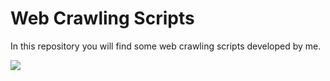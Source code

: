 # Web Crawling Scripts

In this repository you will find some web crawling scripts developed by me.

![](https://smartproxy.com/wp-content/uploads/2019/10/Web-Crawling-with-smartproxy-proxy-network.svg)
